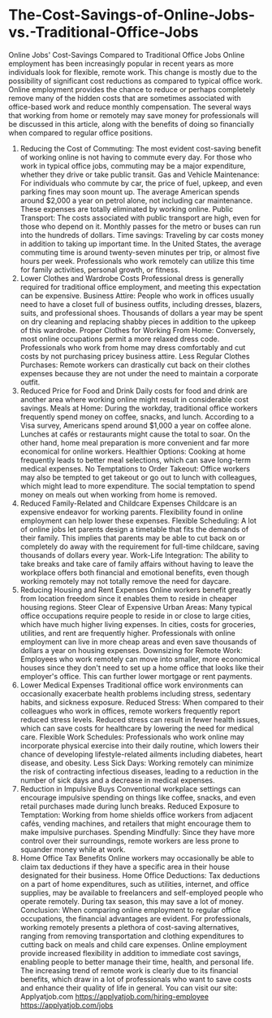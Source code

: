 # The-Cost-Savings-of-Online-Jobs-vs.-Traditional-Office-Jobs
Online Jobs' Cost-Savings Compared to Traditional Office Jobs
Online employment has been increasingly popular in recent years as more individuals look for flexible, remote work. This change is mostly due to the possibility of significant cost reductions as compared to typical office work. Online employment provides the chance to reduce or perhaps completely remove many of the hidden costs that are sometimes associated with office-based work and reduce monthly compensation. The several ways that working from home or remotely may save money for professionals will be discussed in this article, along with the benefits of doing so financially when compared to regular office positions.
1. Reducing the Cost of Commuting:
The most evident cost-saving benefit of working online is not having to commute every day. For those who work in typical office jobs, commuting may be a major expenditure, whether they drive or take public transit. Gas and Vehicle Maintenance: For individuals who commute by car, the price of fuel, upkeep, and even parking fines may soon mount up. The average American spends around $2,000 a year on petrol alone, not including car maintenance. These expenses are totally eliminated by working online.
Public Transport: The costs associated with public transport are high, even for those who depend on it. Monthly passes for the metro or buses can run into the hundreds of dollars.
Time savings: Traveling by car costs money in addition to taking up important time. In the United States, the average commuting time is around twenty-seven minutes per trip, or almost five hours per week. Professionals who work remotely can utilize this time for family activities, personal growth, or fitness.
2. Lower Clothes and Wardrobe Costs
Professional dress is generally required for traditional office employment, and meeting this expectation can be expensive.
Business Attire: People who work in offices usually need to have a closet full of business outfits, including dresses, blazers, suits, and professional shoes. Thousands of dollars a year may be spent on dry cleaning and replacing shabby pieces in addition to the upkeep of this wardrobe.
Proper Clothes for Working From Home: Conversely, most online occupations permit a more relaxed dress code. Professionals who work from home may dress comfortably and cut costs by not purchasing pricey business attire.
Less Regular Clothes Purchases: Remote workers can drastically cut back on their clothes expenses because they are not under the need to maintain a corporate outfit.
3. Reduced Price for Food and Drink
Daily costs for food and drink are another area where working online might result in considerable cost savings.
Meals at Home: During the workday, traditional office workers frequently spend money on coffee, snacks, and lunch. According to a Visa survey, Americans spend around $1,000 a year on coffee alone. Lunches at cafés or restaurants might cause the total to soar. On the other hand, home meal preparation is more convenient and far more economical for online workers.
Healthier Options: Cooking at home frequently leads to better meal selections, which can save long-term medical expenses.
No Temptations to Order Takeout: Office workers may also be tempted to get takeout or go out to lunch with colleagues, which might lead to more expenditure. The social temptation to spend money on meals out when working from home is removed.
4. Reduced Family-Related and Childcare Expenses
Childcare is an expensive endeavor for working parents. Flexibility found in online employment can help lower these expenses.
Flexible Scheduling: A lot of online jobs let parents design a timetable that fits the demands of their family. This implies that parents may be able to cut back on or completely do away with the requirement for full-time childcare, saving thousands of dollars every year.
Work-Life Integration: The ability to take breaks and take care of family affairs without having to leave the workplace offers both financial and emotional benefits, even though working remotely may not totally remove the need for daycare.
5. Reducing Housing and Rent Expenses
Online workers benefit greatly from location freedom since it enables them to reside in cheaper housing regions.
Steer Clear of Expensive Urban Areas: Many typical office occupations require people to reside in or close to large cities, which have much higher living expenses. In cities, costs for groceries, utilities, and rent are frequently higher. Professionals with online employment can live in more cheap areas and even save thousands of dollars a year on housing expenses.
Downsizing for Remote Work: Employees who work remotely can move into smaller, more economical houses since they don't need to set up a home office that looks like their employer's office. This can further lower mortgage or rent payments.
6. Lower Medical Expenses
Traditional office work environments can occasionally exacerbate health problems including stress, sedentary habits, and sickness exposure.
Reduced Stress: When compared to their colleagues who work in offices, remote workers frequently report reduced stress levels. Reduced stress can result in fewer health issues, which can save costs for healthcare by lowering the need for medical care.
Flexible Work Schedules: Professionals who work online may incorporate physical exercise into their daily routine, which lowers their chance of developing lifestyle-related ailments including diabetes, heart disease, and obesity.
Less Sick Days: Working remotely can minimize the risk of contracting infectious diseases, leading to a reduction in the number of sick days and a decrease in medical expenses.
7. Reduction in Impulsive Buys
Conventional workplace settings can encourage impulsive spending on things like coffee, snacks, and even retail purchases made during lunch breaks.
Reduced Exposure to Temptation: Working from home shields office workers from adjacent cafés, vending machines, and retailers that might encourage them to make impulsive purchases.
Spending Mindfully: Since they have more control over their surroundings, remote workers are less prone to squander money while at work.
8. Home Office Tax Benefits
Online workers may occasionally be able to claim tax deductions if they have a specific area in their house designated for their business.
Home Office Deductions: Tax deductions on a part of home expenditures, such as utilities, internet, and office supplies, may be available to freelancers and self-employed people who operate remotely. During tax season, this may save a lot of money.
Conclusion:
When comparing online employment to regular office occupations, the financial advantages are evident. For professionals, working remotely presents a plethora of cost-saving alternatives, ranging from removing transportation and clothing expenditures to cutting back on meals and child care expenses. Online employment provide increased flexibility in addition to immediate cost savings, enabling people to better manage their time, health, and personal life. The increasing trend of remote work is clearly due to its financial benefits, which draw in a lot of professionals who want to save costs and enhance their quality of life in general.
You can visit our site: Applyatjob.com
https://applyatjob.com/hiring-employee
https://applyatjob.com/jobs
